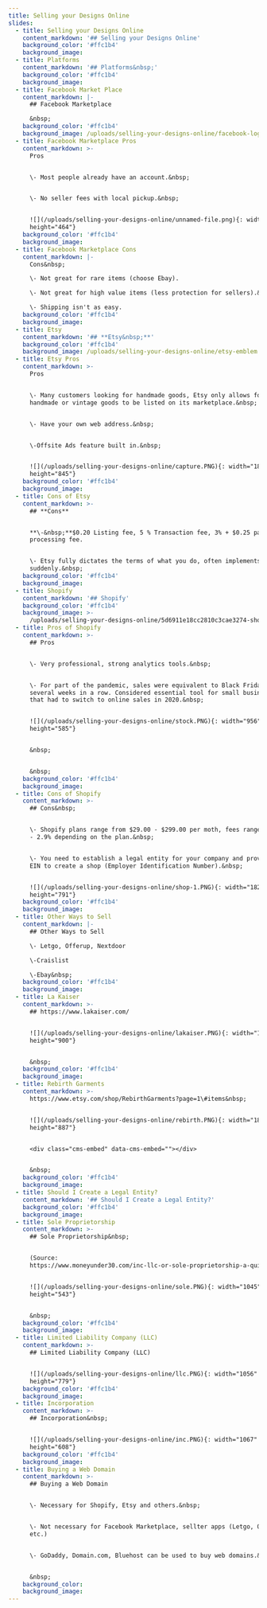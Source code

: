 ```yaml
---
title: Selling your Designs Online
slides:
  - title: Selling your Designs Online
    content_markdown: '## Selling your Designs Online'
    background_color: '#ffc1b4'
    background_image:
  - title: Platforms
    content_markdown: '## Platforms&nbsp;'
    background_color: '#ffc1b4'
    background_image:
  - title: Facebook Market Place
    content_markdown: |-
      ## Facebook Marketplace

      &nbsp;
    background_color: '#ffc1b4'
    background_image: /uploads/selling-your-designs-online/facebook-logo.png
  - title: Facebook Marketplace Pros
    content_markdown: >-
      Pros


      \- Most people already have an account.&nbsp;


      \- No seller fees with local pickup.&nbsp;


      ![](/uploads/selling-your-designs-online/unnamed-file.png){: width="730"
      height="464"}
    background_color: '#ffc1b4'
    background_image:
  - title: Facebook Marketplace Cons
    content_markdown: |-
      Cons&nbsp;

      \- Not great for rare items (choose Ebay).

      \- Not great for high value items (less protection for sellers).&nbsp;

      \- Shipping isn't as easy.
    background_color: '#ffc1b4'
    background_image:
  - title: Etsy
    content_markdown: '## **Etsy&nbsp;**'
    background_color: '#ffc1b4'
    background_image: /uploads/selling-your-designs-online/etsy-emblem.jpg
  - title: Etsy Pros
    content_markdown: >-
      Pros


      \- Many customers looking for handmade goods, Etsy only allows for
      handmade or vintage goods to be listed on its marketplace.&nbsp;


      \- Have your own web address.&nbsp;


      \-Offsite Ads feature built in.&nbsp;


      ![](/uploads/selling-your-designs-online/capture.PNG){: width="1810"
      height="845"}
    background_color: '#ffc1b4'
    background_image:
  - title: Cons of Etsy
    content_markdown: >-
      ## **Cons**


      **\-&nbsp;**$0.20 Listing fee, 5 % Transaction fee, 3% + $0.25 payment
      processing fee.


      \- Etsy fully dictates the terms of what you do, often implements changes
      suddenly.&nbsp;
    background_color: '#ffc1b4'
    background_image:
  - title: Shopify
    content_markdown: '## Shopify'
    background_color: '#ffc1b4'
    background_image: >-
      /uploads/selling-your-designs-online/5d6911e18cc2810c3cae3274-shopify-logo-600x600.jpg
  - title: Pros of Shopify
    content_markdown: >-
      ## Pros


      \- Very professional, strong analytics tools.&nbsp;


      \- For part of the pandemic, sales were equivalent to Black Friday for
      several weeks in a row. Considered essential tool for small businesses
      that had to switch to online sales in 2020.&nbsp;


      ![](/uploads/selling-your-designs-online/stock.PNG){: width="956"
      height="585"}


      &nbsp;


      &nbsp;
    background_color: '#ffc1b4'
    background_image:
  - title: Cons of Shopify
    content_markdown: >-
      ## Cons&nbsp;


      \- Shopify plans range from $29.00 - $299.00 per moth, fees range from .5%
      - 2.9% depending on the plan.&nbsp;


      \- You need to establish a legal entity for your company and provide an
      EIN to create a shop (Employer Identification Number).&nbsp;


      ![](/uploads/selling-your-designs-online/shop-1.PNG){: width="1826"
      height="791"}
    background_color: '#ffc1b4'
    background_image:
  - title: Other Ways to Sell
    content_markdown: |-
      ## Other Ways to Sell

      \- Letgo, Offerup, Nextdoor

      \-Craislist

      \-Ebay&nbsp;
    background_color: '#ffc1b4'
    background_image:
  - title: La Kaiser
    content_markdown: >-
      ## https://www.lakaiser.com/


      ![](/uploads/selling-your-designs-online/lakaiser.PNG){: width="1892"
      height="900"}


      &nbsp;
    background_color: '#ffc1b4'
    background_image:
  - title: Rebirth Garments
    content_markdown: >-
      https://www.etsy.com/shop/RebirthGarments?page=1\#items&nbsp;


      ![](/uploads/selling-your-designs-online/rebirth.PNG){: width="1875"
      height="887"}


      <div class="cms-embed" data-cms-embed=""></div>


      &nbsp;
    background_color: '#ffc1b4'
    background_image:
  - title: Should I Create a Legal Entity?
    content_markdown: '## Should I Create a Legal Entity?'
    background_color: '#ffc1b4'
    background_image:
  - title: Sole Proprietorship
    content_markdown: >-
      ## Sole Proprietorship&nbsp;


      (Source:
      https://www.moneyunder30.com/inc-llc-or-sole-proprietorship-a-quick-guide-to-business-structures-for-young-entrepreneurs)


      ![](/uploads/selling-your-designs-online/sole.PNG){: width="1045"
      height="543"}


      &nbsp;
    background_color: '#ffc1b4'
    background_image:
  - title: Limited Liability Company (LLC)
    content_markdown: >-
      ## Limited Liability Company (LLC)


      ![](/uploads/selling-your-designs-online/llc.PNG){: width="1056"
      height="779"}
    background_color: '#ffc1b4'
    background_image:
  - title: Incorporation
    content_markdown: >-
      ## Incorporation&nbsp;


      ![](/uploads/selling-your-designs-online/inc.PNG){: width="1067"
      height="608"}
    background_color: '#ffc1b4'
    background_image:
  - title: Buying a Web Domain
    content_markdown: >-
      ## Buying a Web Domain


      \- Necessary for Shopify, Etsy and others.&nbsp;


      \- Not necessary for Facebook Marketplace, sellter apps (Letgo, Offerup,
      etc.)


      \- GoDaddy, Domain.com, Bluehost can be used to buy web domains.&nbsp;


      &nbsp;
    background_color:
    background_image:
---
```

